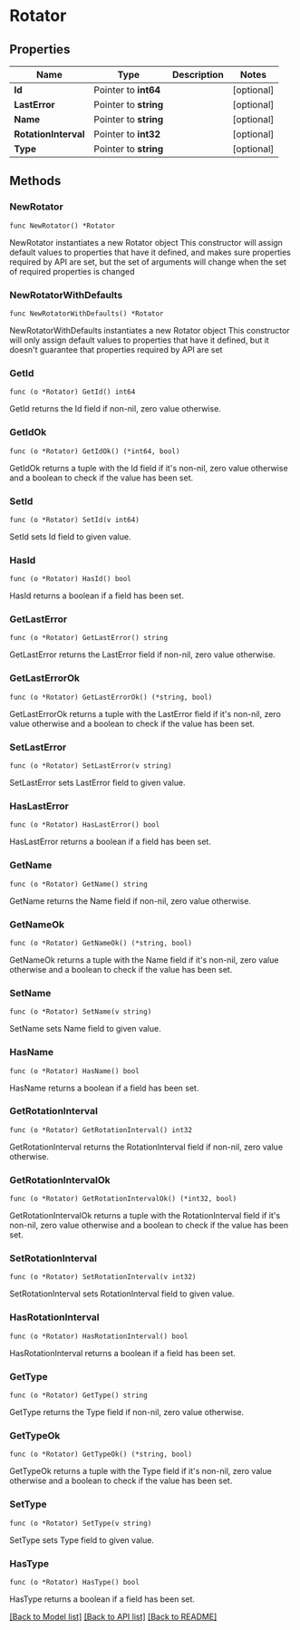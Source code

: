 # Rotator

## Properties

Name | Type | Description | Notes
------------ | ------------- | ------------- | -------------
**Id** | Pointer to **int64** |  | [optional] 
**LastError** | Pointer to **string** |  | [optional] 
**Name** | Pointer to **string** |  | [optional] 
**RotationInterval** | Pointer to **int32** |  | [optional] 
**Type** | Pointer to **string** |  | [optional] 

## Methods

### NewRotator

`func NewRotator() *Rotator`

NewRotator instantiates a new Rotator object
This constructor will assign default values to properties that have it defined,
and makes sure properties required by API are set, but the set of arguments
will change when the set of required properties is changed

### NewRotatorWithDefaults

`func NewRotatorWithDefaults() *Rotator`

NewRotatorWithDefaults instantiates a new Rotator object
This constructor will only assign default values to properties that have it defined,
but it doesn't guarantee that properties required by API are set

### GetId

`func (o *Rotator) GetId() int64`

GetId returns the Id field if non-nil, zero value otherwise.

### GetIdOk

`func (o *Rotator) GetIdOk() (*int64, bool)`

GetIdOk returns a tuple with the Id field if it's non-nil, zero value otherwise
and a boolean to check if the value has been set.

### SetId

`func (o *Rotator) SetId(v int64)`

SetId sets Id field to given value.

### HasId

`func (o *Rotator) HasId() bool`

HasId returns a boolean if a field has been set.

### GetLastError

`func (o *Rotator) GetLastError() string`

GetLastError returns the LastError field if non-nil, zero value otherwise.

### GetLastErrorOk

`func (o *Rotator) GetLastErrorOk() (*string, bool)`

GetLastErrorOk returns a tuple with the LastError field if it's non-nil, zero value otherwise
and a boolean to check if the value has been set.

### SetLastError

`func (o *Rotator) SetLastError(v string)`

SetLastError sets LastError field to given value.

### HasLastError

`func (o *Rotator) HasLastError() bool`

HasLastError returns a boolean if a field has been set.

### GetName

`func (o *Rotator) GetName() string`

GetName returns the Name field if non-nil, zero value otherwise.

### GetNameOk

`func (o *Rotator) GetNameOk() (*string, bool)`

GetNameOk returns a tuple with the Name field if it's non-nil, zero value otherwise
and a boolean to check if the value has been set.

### SetName

`func (o *Rotator) SetName(v string)`

SetName sets Name field to given value.

### HasName

`func (o *Rotator) HasName() bool`

HasName returns a boolean if a field has been set.

### GetRotationInterval

`func (o *Rotator) GetRotationInterval() int32`

GetRotationInterval returns the RotationInterval field if non-nil, zero value otherwise.

### GetRotationIntervalOk

`func (o *Rotator) GetRotationIntervalOk() (*int32, bool)`

GetRotationIntervalOk returns a tuple with the RotationInterval field if it's non-nil, zero value otherwise
and a boolean to check if the value has been set.

### SetRotationInterval

`func (o *Rotator) SetRotationInterval(v int32)`

SetRotationInterval sets RotationInterval field to given value.

### HasRotationInterval

`func (o *Rotator) HasRotationInterval() bool`

HasRotationInterval returns a boolean if a field has been set.

### GetType

`func (o *Rotator) GetType() string`

GetType returns the Type field if non-nil, zero value otherwise.

### GetTypeOk

`func (o *Rotator) GetTypeOk() (*string, bool)`

GetTypeOk returns a tuple with the Type field if it's non-nil, zero value otherwise
and a boolean to check if the value has been set.

### SetType

`func (o *Rotator) SetType(v string)`

SetType sets Type field to given value.

### HasType

`func (o *Rotator) HasType() bool`

HasType returns a boolean if a field has been set.


[[Back to Model list]](../README.md#documentation-for-models) [[Back to API list]](../README.md#documentation-for-api-endpoints) [[Back to README]](../README.md)


